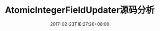 ---
title: "AtomicIntegerFieldUpdater源码分析"
date: "2017-02-23T18:27:26+08:00"
categories: ["ABC_Atomic"]
tags: ["Java", "Atomic"]
draft: false
---